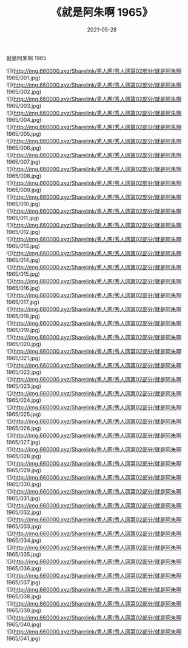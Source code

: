 ﻿---
layout: post
title:  《就是阿朱啊 1965》
date:   2021-05-28
img: http://img.660000.xyz/Sharelink/秀人网/秀人网第02部分/就是阿朱啊 1965/000.jpg
categories: [美女, 清纯, 唯美]
---

就是阿朱啊 1965

  ![](http://img.660000.xyz/Sharelink/秀人网/秀人网第02部分/就是阿朱啊 1965/001.jpg) <br> ![](http://img.660000.xyz/Sharelink/秀人网/秀人网第02部分/就是阿朱啊 1965/002.jpg) <br> ![](http://img.660000.xyz/Sharelink/秀人网/秀人网第02部分/就是阿朱啊 1965/003.jpg) <br> ![](http://img.660000.xyz/Sharelink/秀人网/秀人网第02部分/就是阿朱啊 1965/004.jpg) <br> ![](http://img.660000.xyz/Sharelink/秀人网/秀人网第02部分/就是阿朱啊 1965/005.jpg) <br> ![](http://img.660000.xyz/Sharelink/秀人网/秀人网第02部分/就是阿朱啊 1965/006.jpg) <br> ![](http://img.660000.xyz/Sharelink/秀人网/秀人网第02部分/就是阿朱啊 1965/007.jpg) <br> ![](http://img.660000.xyz/Sharelink/秀人网/秀人网第02部分/就是阿朱啊 1965/008.jpg) <br> ![](http://img.660000.xyz/Sharelink/秀人网/秀人网第02部分/就是阿朱啊 1965/009.jpg) <br> ![](http://img.660000.xyz/Sharelink/秀人网/秀人网第02部分/就是阿朱啊 1965/010.jpg) <br> ![](http://img.660000.xyz/Sharelink/秀人网/秀人网第02部分/就是阿朱啊 1965/011.jpg) <br> ![](http://img.660000.xyz/Sharelink/秀人网/秀人网第02部分/就是阿朱啊 1965/012.jpg) <br> ![](http://img.660000.xyz/Sharelink/秀人网/秀人网第02部分/就是阿朱啊 1965/013.jpg) <br> ![](http://img.660000.xyz/Sharelink/秀人网/秀人网第02部分/就是阿朱啊 1965/014.jpg) <br> ![](http://img.660000.xyz/Sharelink/秀人网/秀人网第02部分/就是阿朱啊 1965/015.jpg) <br> ![](http://img.660000.xyz/Sharelink/秀人网/秀人网第02部分/就是阿朱啊 1965/016.jpg) <br> ![](http://img.660000.xyz/Sharelink/秀人网/秀人网第02部分/就是阿朱啊 1965/017.jpg) <br> ![](http://img.660000.xyz/Sharelink/秀人网/秀人网第02部分/就是阿朱啊 1965/018.jpg) <br> ![](http://img.660000.xyz/Sharelink/秀人网/秀人网第02部分/就是阿朱啊 1965/019.jpg) <br> ![](http://img.660000.xyz/Sharelink/秀人网/秀人网第02部分/就是阿朱啊 1965/020.jpg) <br> ![](http://img.660000.xyz/Sharelink/秀人网/秀人网第02部分/就是阿朱啊 1965/021.jpg) <br> ![](http://img.660000.xyz/Sharelink/秀人网/秀人网第02部分/就是阿朱啊 1965/022.jpg) <br> ![](http://img.660000.xyz/Sharelink/秀人网/秀人网第02部分/就是阿朱啊 1965/023.jpg) <br> ![](http://img.660000.xyz/Sharelink/秀人网/秀人网第02部分/就是阿朱啊 1965/024.jpg) <br> ![](http://img.660000.xyz/Sharelink/秀人网/秀人网第02部分/就是阿朱啊 1965/025.jpg) <br> ![](http://img.660000.xyz/Sharelink/秀人网/秀人网第02部分/就是阿朱啊 1965/026.jpg) <br> ![](http://img.660000.xyz/Sharelink/秀人网/秀人网第02部分/就是阿朱啊 1965/027.jpg) <br> ![](http://img.660000.xyz/Sharelink/秀人网/秀人网第02部分/就是阿朱啊 1965/028.jpg) <br> ![](http://img.660000.xyz/Sharelink/秀人网/秀人网第02部分/就是阿朱啊 1965/029.jpg) <br> ![](http://img.660000.xyz/Sharelink/秀人网/秀人网第02部分/就是阿朱啊 1965/030.jpg) <br> ![](http://img.660000.xyz/Sharelink/秀人网/秀人网第02部分/就是阿朱啊 1965/031.jpg) <br> ![](http://img.660000.xyz/Sharelink/秀人网/秀人网第02部分/就是阿朱啊 1965/032.jpg) <br> ![](http://img.660000.xyz/Sharelink/秀人网/秀人网第02部分/就是阿朱啊 1965/033.jpg) <br> ![](http://img.660000.xyz/Sharelink/秀人网/秀人网第02部分/就是阿朱啊 1965/034.jpg) <br> ![](http://img.660000.xyz/Sharelink/秀人网/秀人网第02部分/就是阿朱啊 1965/035.jpg) <br> ![](http://img.660000.xyz/Sharelink/秀人网/秀人网第02部分/就是阿朱啊 1965/036.jpg) <br> ![](http://img.660000.xyz/Sharelink/秀人网/秀人网第02部分/就是阿朱啊 1965/037.jpg) <br> ![](http://img.660000.xyz/Sharelink/秀人网/秀人网第02部分/就是阿朱啊 1965/038.jpg) <br> ![](http://img.660000.xyz/Sharelink/秀人网/秀人网第02部分/就是阿朱啊 1965/039.jpg) <br> ![](http://img.660000.xyz/Sharelink/秀人网/秀人网第02部分/就是阿朱啊 1965/040.jpg) <br> ![](http://img.660000.xyz/Sharelink/秀人网/秀人网第02部分/就是阿朱啊 1965/041.jpg) <br>